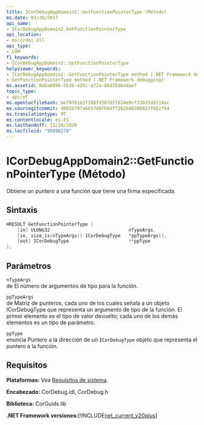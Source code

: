 ```yaml
---
title: ICorDebugAppDomain2::GetFunctionPointerType (Método)
ms.date: 03/30/2017
api_name:
- ICorDebugAppDomain2.GetFunctionPointerType
api_location:
- mscordbi.dll
api_type:
- COM
f1_keywords:
- ICorDebugAppDomain2::GetFunctionPointerType
helpviewer_keywords:
- ICorDebugAppDomain2::GetFunctionPointerType method [.NET Framework debugging]
- GetFunctionPointerType method [.NET Framework debugging]
ms.assetid: 0aba6096-5b38-435c-a72a-86d35db4daef
topic_type:
- apiref
ms.openlocfilehash: be797b1b3f288fd367d7f624e9cf33015dd114ac
ms.sourcegitcommit: d8020797a6657d0fbbdff362b80300815f682f94
ms.translationtype: MT
ms.contentlocale: es-ES
ms.lasthandoff: 11/24/2020
ms.locfileid: "95698278"
---
```

# <a name="icordebugappdomain2getfunctionpointertype-method"></a>ICorDebugAppDomain2::GetFunctionPointerType (Método)

Obtiene un puntero a una función que tiene una firma especificada.  
  
## <a name="syntax"></a>Sintaxis  
  
```cpp  
HRESULT GetFunctionPointerType (  
    [in] ULONG32                             nTypeArgs,  
    [in, size_is(nTypeArgs)] ICorDebugType   *ppTypeArgs[],  
    [out] ICorDebugType                      **ppType  
);  
```  
  
## <a name="parameters"></a>Parámetros  

 `nTypeArgs`  
 de El número de argumentos de tipo para la función.  
  
 `ppTypeArgs`  
 de Matriz de punteros, cada uno de los cuales señala a un objeto ICorDebugType que representa un argumento de tipo de la función. El primer elemento es el tipo de valor devuelto; cada uno de los demás elementos es un tipo de parámetro.  
  
 `ppType`  
 enuncia Puntero a la dirección de un `ICorDebugType` objeto que representa el puntero a la función.  
  
## <a name="requirements"></a>Requisitos  

 **Plataformas:** Vea [Requisitos de sistema](../../get-started/system-requirements.md).  
  
 **Encabezado:** CorDebug.idl, CorDebug.h  
  
 **Biblioteca:** CorGuids.lib  
  
 **.NET Framework versiones:**[!INCLUDE[net_current_v20plus](../../../../includes/net-current-v20plus-md.md)]
